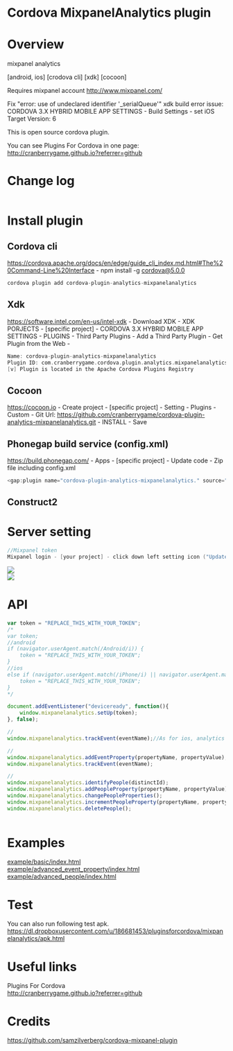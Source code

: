 Cordova MixpanelAnalytics plugin
====================
# Overview #
mixpanel analytics

[android, ios] [crodova cli] [xdk] [cocoon]

Requires mixpanel account http://www.mixpanel.com/

Fix "error: use of undeclared identifier '_serialQueue'" xdk build error issue:
CORDOVA 3.X HYBRID MOBILE APP SETTINGS - Build Settings - set iOS Target Version: 6

This is open source cordova plugin.

You can see Plugins For Cordova in one page: http://cranberrygame.github.io?referrer=github

# Change log #
```c
```
# Install plugin #

## Cordova cli ##
https://cordova.apache.org/docs/en/edge/guide_cli_index.md.html#The%20Command-Line%20Interface - npm install -g cordova@5.0.0
```c
cordova plugin add cordova-plugin-analytics-mixpanelanalytics
```

## Xdk ##
https://software.intel.com/en-us/intel-xdk - Download XDK - XDK PORJECTS - [specific project] - CORDOVA 3.X HYBRID MOBILE APP SETTINGS - PLUGINS - Third Party Plugins - Add a Third Party Plugin - Get Plugin from the Web -
```c
Name: cordova-plugin-analytics-mixpanelanalytics
Plugin ID: com.cranberrygame.cordova.plugin.analytics.mixpanelanalytics
[v] Plugin is located in the Apache Cordova Plugins Registry
```

## Cocoon ##
https://cocoon.io - Create project - [specific project] - Setting - Plugins - Custom - Git Url: https://github.com/cranberrygame/cordova-plugin-analytics-mixpanelanalytics.git - INSTALL - Save

## Phonegap build service (config.xml) ##
https://build.phonegap.com/ - Apps - [specific project] - Update code - Zip file including config.xml
```c
<gap:plugin name="cordova-plugin-analytics-mixpanelanalytics." source="npm" />
```

## Construct2 ##

# Server setting #
```c
//Mixpanel token
Mixpanel login - [your project] - click down left setting icon ("Update project settings") - Token
```

<img src="https://raw.githubusercontent.com/cranberrygame/cordova-plugin-analytics-mixpanelanalytics/master/doc/token.png"><br>
<img src="https://raw.githubusercontent.com/cranberrygame/cordova-plugin-analytics-mixpanelanalytics/master/doc/mixpanel_bookmark.png"><br>

# API #
```javascript
var token = "REPLACE_THIS_WITH_YOUR_TOKEN";
/*
var token;
//android
if (navigator.userAgent.match(/Android/i)) {
	token = "REPLACE_THIS_WITH_YOUR_TOKEN";
}
//ios
else if (navigator.userAgent.match(/iPhone/i) || navigator.userAgent.match(/iPad/i)) {
	token = "REPLACE_THIS_WITH_YOUR_TOKEN";
}
*/

document.addEventListener("deviceready", function(){
    window.mixpanelanalytics.setUp(token);
}, false);

//
window.mixpanelanalytics.trackEvent(eventName);//As for ios, analytics data will be sent to mixpanel server not directly but after app goes into back ground state.

//
window.mixpanelanalytics.addEventProperty(propertyName, propertyValue);
window.mixpanelanalytics.trackEvent(eventName);

//
window.mixpanelanalytics.identifyPeople(distinctId);
window.mixpanelanalytics.addPeopleProperty(propertyName, propertyValue);
window.mixpanelanalytics.changePeopleProperties();
window.mixpanelanalytics.incrementPeopleProperty(propertyName, propertyValue);
window.mixpanelanalytics.deletePeople();
			
```
# Examples #
<a href="https://github.com/cranberrygame/cordova-plugin-analytics-mixpanelanalytics/blob/master/example/basic/index.html">example/basic/index.html</a><br>
<a href="https://github.com/cranberrygame/cordova-plugin-analytics-mixpanelanalytics/blob/master/example/advanced_event_property/index.html">example/advanced_event_property/index.html</a><br>
<a href="https://github.com/cranberrygame/cordova-plugin-analytics-mixpanelanalytics/blob/master/example/advanced_people/index.html">example/advanced_people/index.html</a><br>

# Test #

You can also run following test apk.
https://dl.dropboxusercontent.com/u/186681453/pluginsforcordova/mixpanelanalytics/apk.html

# Useful links #

Plugins For Cordova<br>
http://cranberrygame.github.io?referrer=github

# Credits #

https://github.com/samzilverberg/cordova-mixpanel-plugin
